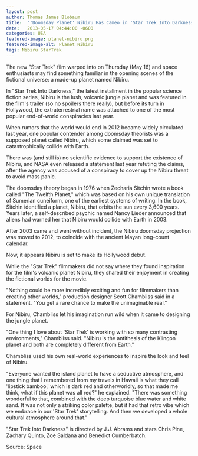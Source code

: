 ```yaml
---
layout: post
author: Thomas James Blobaum 
title:  "'Doomsday Planet' Nibiru Has Cameo in 'Star Trek Into Darkness'"
date:   2013-05-17 04:44:00 -0600
categories: USA
featured-image: planet-nibiru.png
featured-image-alt: Planet Nibiru
tags: Nibiru StarTrek
---
```

The new "Star Trek" film warped into on Thursday (May 16) and space enthusiasts may find something familiar in the opening scenes of the fictional universe: a made-up planet named Nibiru.

In "Star Trek Into Darkness," the latest installment in the popular science fiction series, Nibiru is the lush, volcanic jungle planet and was featured in the film's trailer (so no spoilers there really), but before its turn in Hollywood, the extraterrestrial name was attached to one of the most popular end-of-world conspiracies last year. 

<a href="https://www.imdb.com/title/tt1408101/" data-iframely-url></a>

When rumors that the world would end in 2012 became widely circulated last year, one popular contender among doomsday theorists was a supposed planet called Nibiru, which some claimed was set to catastrophically collide with Earth.

There was (and still is) no scientific evidence to support the existence of Nibiru, and NASA even released a statement last year refuting the claims, after the agency was accused of a conspiracy to cover up the Nibiru threat to avoid mass panic. 

The doomsday theory began in 1976 when Zecharia Sitchin wrote a book called "The Twelfth Planet," which was based on his own unique translation of Sumerian cuneiform, one of the earliest systems of writing. In the book, Sitchin identified a planet, Nibiru, that orbits the sun every 3,600 years. Years later, a self-described psychic named Nancy Lieder announced that aliens had warned her that Nibiru would collide with Earth in 2003.

After 2003 came and went without incident, the Nibiru doomsday projection was moved to 2012, to coincide with the ancient Mayan long-count calendar.

<a href="https://en.wikipedia.org/wiki/Nibiru_cataclysm" data-iframely-url></a>

Now, it appears Nibiru is set to make its Hollywood debut.

While the "Star Trek" filmmakers did not say where they found inspiration for the film's volcanic planet Nibiru, they shared their enjoyment in creating the fictional worlds for the movie.

"Nothing could be more incredibly exciting and fun for filmmakers than creating other worlds," production designer Scott Chambliss said in a statement. "You get a rare chance to make the unimaginable real."

For Nibiru, Chambliss let his imagination run wild when it came to designing the jungle planet.

"One thing I love about 'Star Trek' is working with so many contrasting environments," Chambliss said. "Nibiru is the antithesis of the Klingon planet and both are completely different from Earth."

Chambliss used his own real-world experiences to inspire the look and feel of Nibiru.

"Everyone wanted the island planet to have a seductive atmosphere, and one thing that I remembered from my travels in Hawaii is what they call 'lipstick bamboo,' which is dark red and otherworldly, so that made me think, what if this planet was all red?" he explained. "There was something wonderful to that, combined with the deep turquoise blue water and white sand. It was not only a striking color palette, but it had that retro vibe which we embrace in our 'Star Trek' storytelling. And then we developed a whole cultural atmosphere around that."

"Star Trek Into Darkness" is directed by J.J. Abrams and stars Chris Pine, Zachary Quinto, Zoe Saldana and Benedict Cumberbatch.

Source: Space

<a href="https://www.space.com/21165-star-trek-nibiru-doomsday-planet.html" data-iframely-url></a>
